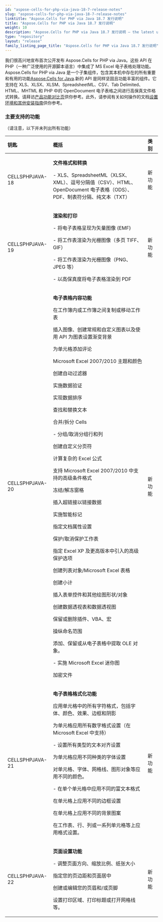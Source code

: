 ```yaml
---
id: "aspose-cells-for-php-via-java-18-7-release-notes"
slug: "aspose-cells-for-php-via-java-18-7-release-notes"
linktitle: "Aspose.Cells for PHP via Java 18.7 发行说明"
title: "Aspose.Cells for PHP via Java 18.7 发行说明"
weight: 10
description: "Aspose.Cells for PHP via Java 18.7 发行说明 – the latest updates and fixes."
type: "repository"
layout: "release"
family_listing_page_title: "Aspose.Cells for PHP via Java 18.7 发行说明"
---
```

我们很高兴地宣布首次公开发布 Aspose.Cells for PHP via Java。这些 API 在 PHP（一种广泛使用的开源脚本语言）中集成了 MS Excel 电子表格处理功能。 Aspose.Cells for PHP via Java 是一个子集组件，包含其本机中存在的所有重要和有用的功能[Aspose.Cells for Java](https://products.aspose.com/cells/java/).新的 API 是同样坚固且功能丰富的组件。它支持在 XLS、XLSX、XLSM、SpreadsheetML、CSV、Tab Delimited、HTML、MHTML 和 PHP 中的 OpenDocument 电子表格之间进行高保真文件格式转换。请拜访[产品功能对比页](https://docs.aspose.com/cells/zh/java/aspose-cells-for-php-via-java-features/)供你参考。此外，请参阅有关如何操作的文档[设置环境和其他安装指南](https://docs.aspose.com/cells/zh/java/setup-and-installation-guidelines/)供你参考。
### **主要支持的功能**
（请注意，以下并未列出所有功能）

|**钥匙** |**概括** |**类别** |
|:- |:- |:- |
|CELLSPHPJAVA-18|<p>**文件格式和转换**</p><p>- XLS、SpreadsheetML（XLSX、XML）、逗号分隔值（CSV）、HTML、OpenDocument 电子表格（ODS）、PDF、制表符分隔、纯文本（TXT）</p>|新功能|
|CELLSPHPJAVA-19|<p>**渲染和打印**</p><p>- 将电子表格呈现为矢量图像 (EMF)</p><p>- 将工作表渲染为光栅图像（多页 TIFF、GIF）</p><p>- 将工作表渲染为光栅图像（PNG、JPEG 等）</p><p>- 以高保真度将电子表格渲染到 PDF</p>|新功能|
|CELLSPHPJAVA-20|<p>**电子表格内容功能**</p><p>在工作簿内或工作簿之间复制或移动工作表</p><p>插入图像、创建常规和自定义图表以及使用 API 为图表设置渐变背景</p><p>为单元格添加评论</p><p>Microsoft Excel 2007/2010 主题和颜色</p><p>创建自动过滤器</p><p>实施数据验证</p><p>实现数据排序</p><p>查找和替换文本</p><p>合并/拆分 Cells</p><p>- 分组/取消分组行和列</p><p>创建自定义分页符</p><p>计算复杂的 Excel 公式</p><p>支持 Microsoft Excel 2007/2010 中支持的高级条件格式</p><p>冻结/解冻窗格</p><p>插入超链接以链接数据</p><p>实施智能标记</p><p>指定文档属性设置</p><p>保护/取消保护工作表</p><p>指定 Excel XP 及更高版本中引入的高级保护选项</p><p>创建列表对象/Microsoft Excel 表格</p><p>创建小计</p><p>插入表单控件和其他绘图形状/对象</p><p>创建数据透视表和数据透视图</p><p>保留或删除插件、VBA、宏</p><p>操纵命名范围</p><p>添加、保留或从电子表格中提取 OLE 对象。</p><p>- 实施 Microsoft Excel 迷你图</p><p>加密文件</p>|新功能|
|CELLSPHPJAVA-21|<p>**电子表格格式化功能**</p><p>应用单元格中的所有字符格式，包括字体、颜色、效果、边框和阴影</p><p>为单元格应用所有数字格式设置（在 Microsoft Excel 中支持）</p><p>- 设置所有类型的文本对齐设置</p><p>为单元格应用不同种类的字体设置</p><p>对单元格、字体、网格线、图形对象等应用不同的颜色。</p><p>- 在单个单元格中应用不同的富文本格式</p><p>在单元格上应用不同的边框设置</p><p>在单元格上应用不同的背景图案</p><p>在工作表、行、列或一系列单元格等上应用格式设置。</p>|新功能|
|CELLSPHPJAVA-22|<p>**页面设置功能**</p><p>- 调整页面方向、缩放比例、纸张大小</p><p>指定您的页边距和页面居中</p><p>创建或编辑您的页眉和/或页脚</p><p>设置打印区域、打印标题或打开网格线等。</p>|新功能|


